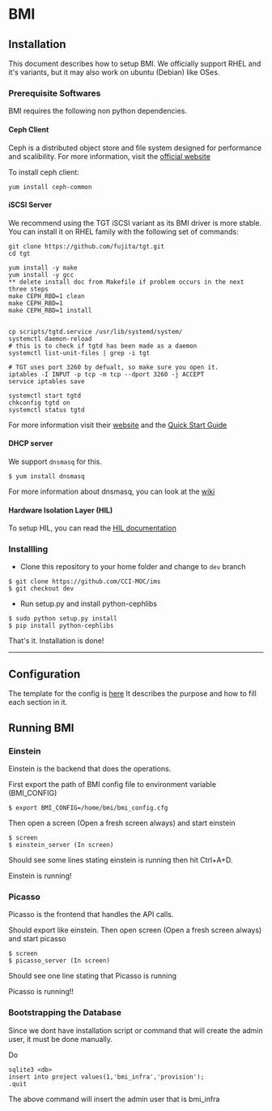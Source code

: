 # BMI


## Installation

This document describes how to setup BMI. We officially support RHEL and it's
variants, but it may also work on ubuntu (Debian) like OSes. 

### Prerequisite Softwares

BMI requires the following non python dependencies. 

#### Ceph Client
Ceph is a distributed object store and file system designed for performance and scalibility. 
For more information, visit the [official website](http://docs.ceph.com/docs/master/start/)

To install ceph client:
```
yum install ceph-common
```

#### iSCSI Server
We recommend using the TGT iSCSI variant as its BMI driver is more stable.   
You can install it on RHEL family with the following set of commands:  

```
git clone https://github.com/fujita/tgt.git
cd tgt

yum install -y make
yum install -y gcc
** delete install doc from Makefile if problem occurs in the next three steps
make CEPH_RBD=1 clean
make CEPH_RBD=1
make CEPH_RBD=1 install


cp scripts/tgtd.service /usr/lib/systemd/system/
systemctl daemon-reload
# this is to check if tgtd has been made as a daemon
systemctl list-unit-files | grep -i tgt

# TGT uses port 3260 by defualt, so make sure you open it. 
iptables -I INPUT -p tcp -m tcp --dport 3260 -j ACCEPT
service iptables save

systemctl start tgtd
chkconfig tgtd on
systemctl status tgtd
```

For more information visit their [website](http://stgt.sourceforge.net/) and the [Quick Start Guide](https://fedoraproject.org/wiki/Scsi-target-utils_Quickstart_Guide)

#### DHCP server
We support `dnsmasq` for this. 

`$ yum install dnsmasq`

For more information about dnsmasq, you can look at the [wiki](https://wiki.debian.org/HowTo/dnsmasq)

#### Hardware Isolation Layer (HIL)

To setup HIL, you can read the [HIL documentation](http://hil.readthedocs.io/en/latest/)

### Installling
* Clone this repository to your home folder and change to `dev` branch
```
$ git clone https://github.com/CCI-MOC/ims
$ git checkout dev
```
* Run setup.py and install python-cephlibs
```
$ sudo python setup.py install
$ pip install python-cephlibs
```

That's it. Installation is done!
***

## Configuration

The template for the config is [here](https://github.com/CCI-MOC/ims/blob/dev/bmi_config.cfg)
It describes the purpose and how to fill each section in it. 

## Running BMI

### Einstein  

Einstein is the backend that does the operations. 

First export the path of BMI config file to environment variable (BMI_CONFIG)

```
$ export BMI_CONFIG=/home/bmi/bmi_config.cfg
```

Then open a screen (Open a fresh screen always) and start einstein
```
$ screen
$ einstein_server (In screen)
```

Should see some lines stating einstein is running then hit Ctrl+A+D.  

Einstein is running!

### Picasso

Picasso is the frontend that handles the API calls. 

Should export like einstein. Then open screen (Open a fresh screen always) and start picasso
```
$ screen
$ picasso_server (In screen)
```

Should see one line stating that Picasso is running  

Picasso is running!!

### Bootstrapping the Database

Since we dont have installation script or command that will create the admin user, it must be done manually.

Do
```
sqlite3 <db>
insert into project values(1,'bmi_infra','provision');
.quit
```

The above command will insert the admin user that is bmi_infra
